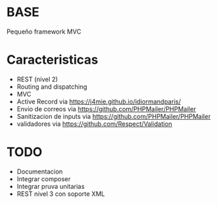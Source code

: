 # BASE
Pequeño framework MVC 
# Caracteristicas 
* REST (nivel 2)
* Routing and dispatching
* MVC
* Active Record via https://j4mie.github.io/idiormandparis/
* Envio de correos via https://github.com/PHPMailer/PHPMailer
* Sanitizacion de inputs via https://github.com/PHPMailer/PHPMailer
* validadores via https://github.com/Respect/Validation
# TODO 
* Documentacion 
* Integrar composer 
* Integrar pruva unitarias 
* REST nivel 3 con soporte XML
